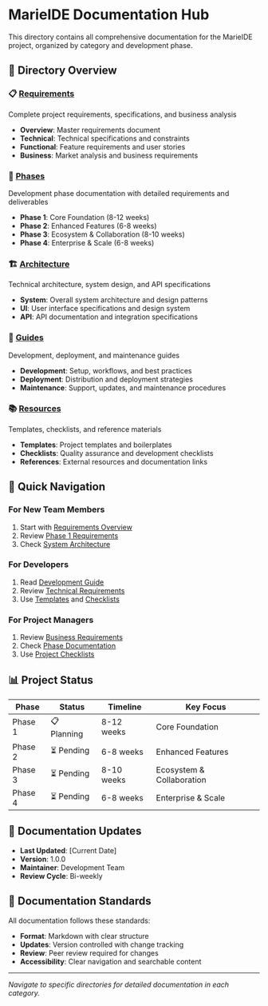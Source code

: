 # MarieIDE Documentation Hub

This directory contains all comprehensive documentation for the MarieIDE project, organized by category and development phase.

## 📁 Directory Overview

### 📋 [Requirements](requirements/)
Complete project requirements, specifications, and business analysis
- **Overview**: Master requirements document
- **Technical**: Technical specifications and constraints
- **Functional**: Feature requirements and user stories
- **Business**: Market analysis and business requirements

### 🚀 [Phases](phases/)
Development phase documentation with detailed requirements and deliverables
- **Phase 1**: Core Foundation (8-12 weeks)
- **Phase 2**: Enhanced Features (6-8 weeks)
- **Phase 3**: Ecosystem & Collaboration (8-10 weeks)
- **Phase 4**: Enterprise & Scale (6-8 weeks)

### 🏗️ [Architecture](architecture/)
Technical architecture, system design, and API specifications
- **System**: Overall system architecture and design patterns
- **UI**: User interface specifications and design system
- **API**: API documentation and integration specifications

### 📖 [Guides](guides/)
Development, deployment, and maintenance guides
- **Development**: Setup, workflows, and best practices
- **Deployment**: Distribution and deployment strategies
- **Maintenance**: Support, updates, and maintenance procedures

### 📚 [Resources](resources/)
Templates, checklists, and reference materials
- **Templates**: Project templates and boilerplates
- **Checklists**: Quality assurance and development checklists
- **References**: External resources and documentation links

## 🎯 Quick Navigation

### For New Team Members
1. Start with [Requirements Overview](requirements/requirements_overview.md)
2. Review [Phase 1 Requirements](phases/phase1/phase1_requirements.md)
3. Check [System Architecture](architecture/system/)

### For Developers
1. Read [Development Guide](guides/development/)
2. Review [Technical Requirements](requirements/technical/)
3. Use [Templates](resources/templates/) and [Checklists](resources/checklists/)

### For Project Managers
1. Review [Business Requirements](requirements/business/)
2. Check [Phase Documentation](phases/)
3. Use [Project Checklists](resources/checklists/)

## 📊 Project Status

| Phase | Status | Timeline | Key Focus |
|-------|--------|----------|-----------|
| Phase 1 | 📋 Planning | 8-12 weeks | Core Foundation |
| Phase 2 | ⏳ Pending | 6-8 weeks | Enhanced Features |
| Phase 3 | ⏳ Pending | 8-10 weeks | Ecosystem & Collaboration |
| Phase 4 | ⏳ Pending | 6-8 weeks | Enterprise & Scale |

## 🔄 Documentation Updates

- **Last Updated**: [Current Date]
- **Version**: 1.0.0
- **Maintainer**: Development Team
- **Review Cycle**: Bi-weekly

## 📝 Documentation Standards

All documentation follows these standards:
- **Format**: Markdown with clear structure
- **Updates**: Version controlled with change tracking
- **Review**: Peer review required for changes
- **Accessibility**: Clear navigation and searchable content

---

*Navigate to specific directories for detailed documentation in each category.*
